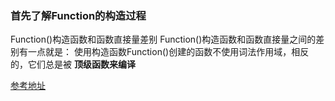 ### 首先了解Function的构造过程

Function()构造函数和函数直接量差别
Function()构造函数和函数直接量之间的差别有一点就是：
使用构造函数Function()创建的函数不使用词法作用域，相反的，它们总是被
**顶级函数来编译**

[参考地址](https://blog.csdn.net/hikvision_java_gyh/article/details/8932507)
